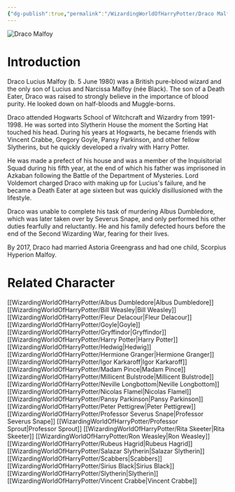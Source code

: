 ```yaml
---
{"dg-publish":true,"permalink":"/WizardingWorldOfHarryPotter/Draco Malfoy/","dgPassFrontmatter":true,"created":"","updated":""}
---
```


![Draco Malfoy](http://rxbg5ysja.bkt.gdipper.com/Draco_Malfoy.png)
# Introduction
Draco Lucius Malfoy (b. 5 June 1980) was a British pure-blood wizard and the only son of Lucius and Narcissa Malfoy (née Black). The son of a Death Eater, Draco was raised to strongly believe in the importance of blood purity. He looked down on half-bloods and Muggle-borns.

Draco attended Hogwarts School of Witchcraft and Wizardry from 1991-1998. He was sorted into Slytherin House the moment the Sorting Hat touched his head. During his years at Hogwarts, he became friends with Vincent Crabbe, Gregory Goyle, Pansy Parkinson, and other fellow Slytherins, but he quickly developed a rivalry with Harry Potter.

He was made a prefect of his house and was a member of the Inquisitorial Squad during his fifth year, at the end of which his father was imprisoned in Azkaban following the Battle of the Department of Mysteries. Lord Voldemort charged Draco with making up for Lucius's failure, and he became a Death Eater at age sixteen but was quickly disillusioned with the lifestyle.               

Draco was unable to complete his task of murdering Albus Dumbledore, which was later taken over by Severus Snape, and only performed his other duties fearfully and reluctantly. He and his family defected hours before the end of the Second Wizarding War, fearing for their lives.              

By 2017, Draco had married Astoria Greengrass and had one child, Scorpius Hyperion Malfoy. 

# Related Character
[[WizardingWorldOfHarryPotter/Albus Dumbledore\|Albus Dumbledore]]
[[WizardingWorldOfHarryPotter/Bill Weasley\|Bill Weasley]]
[[WizardingWorldOfHarryPotter/Fleur Delacour\|Fleur Delacour]]
[[WizardingWorldOfHarryPotter/Goyle\|Goyle]]
[[WizardingWorldOfHarryPotter/Gryffindor\|Gryffindor]]
[[WizardingWorldOfHarryPotter/Harry Potter\|Harry Potter]]
[[WizardingWorldOfHarryPotter/Hedwig\|Hedwig]]
[[WizardingWorldOfHarryPotter/Hermione Granger\|Hermione Granger]]
[[WizardingWorldOfHarryPotter/Igor Karkaroff\|Igor Karkaroff]]
[[WizardingWorldOfHarryPotter/Madam Pince\|Madam Pince]]
[[WizardingWorldOfHarryPotter/Millicent Bulstrode\|Millicent Bulstrode]]
[[WizardingWorldOfHarryPotter/Neville Longbottom\|Neville Longbottom]]
[[WizardingWorldOfHarryPotter/Nicolas Flamel\|Nicolas Flamel]]
[[WizardingWorldOfHarryPotter/Pansy Parkinson\|Pansy Parkinson]]
[[WizardingWorldOfHarryPotter/Peter Pettigrew\|Peter Pettigrew]]
[[WizardingWorldOfHarryPotter/Professor Severus Snape\|Professor Severus Snape]]
[[WizardingWorldOfHarryPotter/Professor Sprout\|Professor Sprout]]
[[WizardingWorldOfHarryPotter/Rita Skeeter\|Rita Skeeter]]
[[WizardingWorldOfHarryPotter/Ron Weasley\|Ron Weasley]]
[[WizardingWorldOfHarryPotter/Rubeus Hagrid\|Rubeus Hagrid]]
[[WizardingWorldOfHarryPotter/Salazar Slytherin\|Salazar Slytherin]]
[[WizardingWorldOfHarryPotter/Scabbers\|Scabbers]]
[[WizardingWorldOfHarryPotter/Sirius Black\|Sirius Black]]
[[WizardingWorldOfHarryPotter/Slytherin\|Slytherin]]
[[WizardingWorldOfHarryPotter/Vincent Crabbe\|Vincent Crabbe]]

